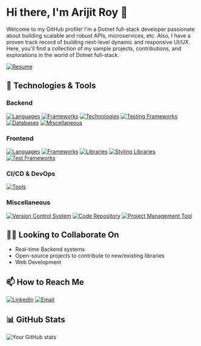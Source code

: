# Hi there, I'm Arijit Roy 👋

Welcome to my GitHub profile! I'm a Dotnet full-stack developer passionate about building scalable and robust APIs, microservices, etc. Also, I have a proven track record of building next-level dynamic and responsive UI/UX. Here, you'll find a collection of my sample projects, contributions, and explorations in the world of Dotnet full-stack.

[![Resume](https://img.shields.io/badge/%20Check%20My%20Resume%20-white?style=for-the-badge&logo=google-docs)](https://onedrive.live.com/?authkey=%21AHSAenjZUhE8uzY&id=7D48DF1579812B2E%2164552&cid=7D48DF1579812B2E&parId=root&parQt=sharedby&o=OneUp)

## 🔧 Technologies & Tools

### Backend
[![Languages](https://img.shields.io/badge/%20Languages-C%23%20%7c%20Python%20%7C%20Java%20%7C%20C-green?style=flat&color=1e8cbe)]()
[![Frameworks](https://img.shields.io/badge/%20Frameworks-ASP.Net%20Web%20API%20%7c%20ASP.Net%20MVC%20%7C%20ASP.Net%20Core%20%7C%20ASP.Net%20Web%20Forms%20-green?style=flat&color=1e8cbe)]()
[![Technologies](https://img.shields.io/badge/%20Data%20Access%20Technologies-Entity%20Framework%20%7c%20Dapper%20%7C%20ADO.Net-green?style=flat&color=1e8cbe)]()
[![Testing Frameworks](https://img.shields.io/badge/%20Test%20Frameworks-xUnit%20%7c%20NUnit%20%7C%20Specflow%20%7c%20Moq%20%7c%20Fluent%20Assertions-green?style=flat&color=1e8cbe)]()
[![Databases](https://img.shields.io/badge/%20Databases-Microsoft%20SQL%20Server%20%7c%20MySQL-green?style=flat&color=1e8cbe)]()
[![Miscellaneous](https://img.shields.io/badge/%20Miscellaneous-LINQ%20%7c%20Newtonsoft.Json%20%7c%20AutoMapper%20%7c%20Serilog%20%7c%20Log4Net%20%7c%20JWT%20%7c%20Nuget-green?style=flat&color=1e8cbe)]()

### Frontend
[![Languages](https://img.shields.io/badge/%20Languages-TypeScript%20%7c%20JavaScript%20%7C%20HTML%20%7C%20CSS-green?style=flat&color=8c2c78)]()
[![Frameworks](https://img.shields.io/badge/%20Frameworks-Vue.js%20%7c%20Angular.js-green?style=flat&color=8c2c78)]()
[![Libraries](https://img.shields.io/badge/%20Libraries-VueX%20%7c%20Vue%20Router%20%7c%20NgRx-green?style=flat&color=8c2c78)]()
[![Styling Libraries](https://img.shields.io/badge/%20Styling%20Libraries-Vuetify%20%7c%20IView%20%7c%20Bootstrap%20%7c%20Tailwind%20CSS-green?style=flat&color=8c2c78)]()
[![Test Frameworks](https://img.shields.io/badge/%20Test%20Frameworks-Cypress%20%7c%20Jest-green?style=flat&color=8c2c78)]()

### CI/CD & DevOps
[![Tools](https://img.shields.io/badge/%20Tools-Docker%20%7C%20Kubernetes%20%7C%20Jenkins-green?style=flat&color=06a049)]()

### Miscellaneous
[![Version Control System](https://img.shields.io/badge/%20Version%20Control%20System-Git-green?style=flat&color=bc791a)]()
[![Code Repository](https://img.shields.io/badge/%20Code%20Repository-GitHub%20%7C%20BitBucket-green?style=flat&color=bc791a)]()
[![Project Management Tool](https://img.shields.io/badge/%20Project%20Management%20Tool-Jira-green?style=flat&color=bc791a)]()

## 👯‍♀️ Looking to Collaborate On

- Real-time Backend systems
- Open-source projects to contribute to new/existing libraries
- Web Development

## 📫 How to Reach Me

[![LinkedIn](https://img.shields.io/badge/LinkedIn-Arijit%20Roy-blue?style=flat&logo=linkedin)](https://www.linkedin.com/in/aroyofficial)
[![Email](https://img.shields.io/badge/Email-aroy02072000@gmail.com-ff160b?style=flat&logo=gmail&logoColor=white)](mailto:aroy02072000@gmail.com)

## 📊 GitHub Stats

![Your GitHub stats](https://github-readme-stats.vercel.app/api?username=aroyofficial&show_icons=true&theme=radical)
